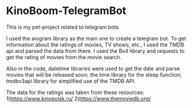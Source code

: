 # KinoBoom-TelegramBot

This is my pet-project related to telegram bots

I used the aiogram library as the main one to create a telegram bot.
To get information about the ratings of movies, TV shows, etc., I used the TMDB api and parsed the data from there.
I used the Bs4 library and requests to get the rating of movies from the movie search.

Also in the code, datetime libraries were used to get the date and parse movies that will be released soon; the time library for the sleep function; tmdbv3api library for simplified use of the TMDB API.

The data for the ratings was taken from these resources:
1)https://www.kinopoisk.ru/
2)https://www.themoviedb.org/
